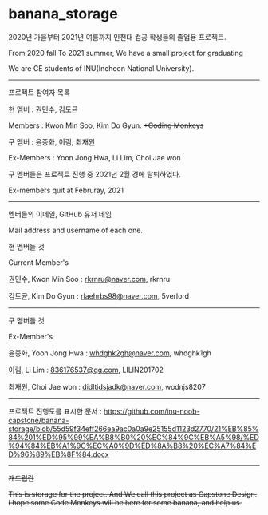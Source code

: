 # banana_storage
2020년 가을부터 2021년 여름까지 인천대 컴공 학생들의 졸업용 프로젝트.

From 2020 fall To 2021 summer, We have a small project for graduating

We are CE students of INU(Incheon National University).

-----------------------------------------------------------

프로젝트 참여자 목록



현 멤버 : 권민수, 김도균 

Members : Kwon Min Soo, Kim Do Gyun.                ~~+Coding Monkeys~~



구 멤버 : 윤종화, 이림, 최재원 

Ex-Members : Yoon Jong Hwa, Li Lim, Choi Jae won  



구 멤버들은 프로젝트 진행 중 2021년 2월 경에 탈퇴하였다.

Ex-members quit at Februray, 2021     

---------------------------------------------------------
멤버들의 이메일, GitHub 유저 네임

Mail address and username of each one.



현 멤버들 것

Current Member's 



권민수, Kwon Min Soo : rkrnru@naver.com, rkrnru

김도균, Kim Do Gyun : rlaehrbs98@naver.com, 5verlord 


---------------------------------------------------------

구 멤버들 것

Ex-Member's



윤종화, Yoon Jong Hwa : whdghk2gh@naver.com, whdghk1gh

이림, Li Lim : 836176537@qq.com, LILIN201702

최재원, Choi Jae won : didltidsjadk@naver.com, wodnjs8207

---------------------------------------------------------


프로젝트 진행도를 표시한 문서 :
https://github.com/inu-noob-capstone/banana-storage/blob/55d59f34eff266ea9ac0a0a9e25155d1123d2770/21%EB%85%84%201%ED%95%99%EA%B8%B0%20%EC%84%9C%EB%A5%98/%ED%94%84%EB%A1%9C%EC%A0%9D%ED%8A%B8%20%EC%A7%84%ED%96%89%EB%8F%84.docx


----------------------------------------------------------


~~개드립란~~

~~This is storage for the project. And We call this project as Capstone Design. I hope some Code Monkeys will be here for some banana, and help us.~~

